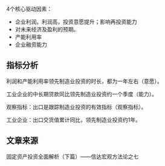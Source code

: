 4个核心驱动因素：
- 企业利润。利润高，投资意愿提升；影响再投资能力
- 对未来经济及盈利的预期。
- 产能利用率
- 企业融资能力

## 指标分析
利润和产能利用率领先制造业投资的时长，都为一年左右（意愿）。

工业企业的中长期贷款同比领先制造业投资约一个季度（能力）。

观察指标：出口是跟踪制造业投资的有效指标（观察指标）。

工业企业：出口交货值累计同比，领先制造业投资约1年。

## 文章来源
固定资产投资全面解析（下篇）——信达宏观方法论之七